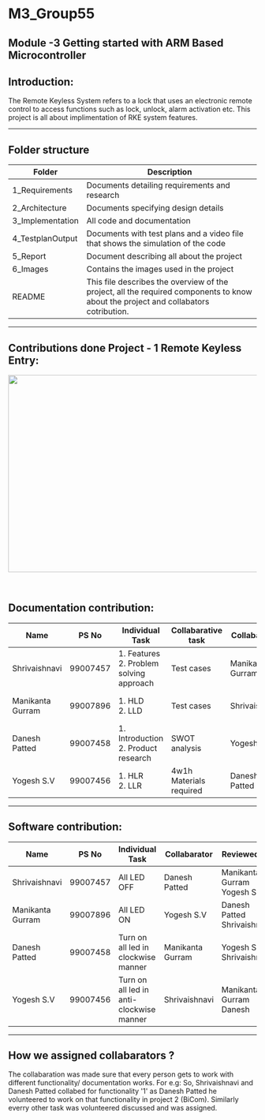 # M3_Group55
Module -3 Getting started with ARM Based Microcontroller
----------------------------------------------------
## Introduction: 
The Remote Keyless System refers to a lock that uses an electronic remote control to access functions such as lock, unlock, alarm activation etc. This project is all about implimentation of RKE system features. 

-------------------------------------------------------------------
## Folder structure ##
| Folder | Description|
| --- | --- |
| 1_Requirements | Documents detailing requirements and research |
| 2_Architecture | Documents specifying design details |
| 3_Implementation | All code and documentation |
| 4_TestplanOutput | Documents with test plans and a video file that shows the simulation of the code |
| 5_Report | Document describing all about the project |
| 6_Images | Contains the images used in the project |
| README| This file describes the overview of the project, all the required components to know about the project and collabators cotribution. |

---------------------------------------------------------------------------------
## Contributions done Project - 1 Remote Keyless Entry:
<p align="center">
  <img width="1080 "height="400 " src="https://github.com/shri-vaishnavi/M3_Group55/blob/706c709c12e19cb95a9f56be9fa918674257ba74/1_RKE/Images/team3.jpg ">
</p> <br>

## Documentation contribution: ##

| Name             |PS No     | Individual Task                                  | Collabarative task           | Collabarator     | Reviewed by                         |  
| ---------------- | :------: | ------------------------------------------------ | ---------------------------- | ---------------- | ----------------------------------- |
| Shrivaishnavi    | 99007457 |1. Features <br> 2. Problem solving approach      | Test cases                   | Manikanta Gurram | Yogesh S.V <br> Danesh Patted	     | 
| Manikanta Gurram | 99007896 |1. HLD <br> 2. LLD                                | Test cases                   | Shrivaishnavi    | Yogesh S.V <br> Danesh Patted	     |
| Danesh Patted	   | 99007458 |1. Introduction<br>2. Product research            | SWOT analysis                | Yogesh S.V       | Shrivaishnavi <br> Manikanta Gurram | 
| Yogesh S.V       | 99007456 |1. HLR <br> 2. LLR                                | 4w1h <br> Materials required | Danesh Patted	   | Shrivaishnavi  <br> Manikanta Gurram|

--------------------------------------------------------------------------------------------------------------------------------------------------------------------------------

## Software contribution: ##

| Name             |PS No     |                Individual Task              |       Collabarator     | Reviewed by                       |  
| ---------------- | :------: | ------------------------------------------- | ---------------------- | --------------------------------- | 
| Shrivaishnavi    | 99007457 | All LED OFF                                 | Danesh Patted          | Manikanta Gurram <br> Yogesh S.V  |
| Manikanta Gurram | 99007896 |  All LED ON                                 | Yogesh S.V             | Danesh Patted <br> Shrivaishnavi  |
| Danesh Patted	   | 99007458 |Turn on all led in clockwise manner          | Manikanta Gurram       | Yogesh S.V <br> Shrivaishnavi     |
| Yogesh S.V       | 99007456 |Turn on all led in anti-clockwise manner     | Shrivaishnavi          | Manikanta Gurram <br> Danesh      |


-------------------------------------------------------------------------------------------------------------------------------------------------------------------------------

## How we assigned collabarators ?  ##
  The collabaration was made sure that every person gets to work with different functionality/ documentation works. For e.g: So, Shrivaishnavi and Danesh Patted collabed for functionality '1' as Danesh Patted he volunteered to work on that functionality in project 2 (BiCom). Similarly everry other task was volunteered discussed and was assigned.  

